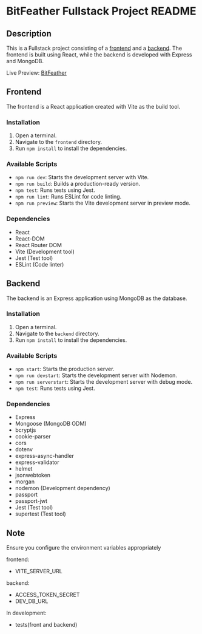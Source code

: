 # BitFeather Fullstack Project README

## Description

This is a Fullstack project consisting of a [frontend](https://github.com/DayanWalter/bitfeather/tree/main/frontend)
and a [backend](https://github.com/DayanWalter/bitfeather/tree/main/backend). The frontend is built using React, while the backend is developed with Express and MongoDB.

Live Preview: [BitFeather](https://bitfeather.onrender.com/)

## Frontend

The frontend is a React application created with Vite as the build tool.

### Installation

1. Open a terminal.
2. Navigate to the `frontend` directory.
3. Run `npm install` to install the dependencies.

### Available Scripts

- `npm run dev`: Starts the development server with Vite.
- `npm run build`: Builds a production-ready version.
- `npm test`: Runs tests using Jest.
- `npm run lint`: Runs ESLint for code linting.
- `npm run preview`: Starts the Vite development server in preview mode.

### Dependencies

- React
- React-DOM
- React Router DOM
- Vite (Development tool)
- Jest (Test tool)
- ESLint (Code linter)

## Backend

The backend is an Express application using MongoDB as the database.

### Installation

1. Open a terminal.
2. Navigate to the `backend` directory.
3. Run `npm install` to install the dependencies.

### Available Scripts

- `npm start`: Starts the production server.
- `npm run devstart`: Starts the development server with Nodemon.
- `npm run serverstart`: Starts the development server with debug mode.
- `npm test`: Runs tests using Jest.

### Dependencies

- Express
- Mongoose (MongoDB ODM)
- bcryptjs
- cookie-parser
- cors
- dotenv
- express-async-handler
- express-validator
- helmet
- jsonwebtoken
- morgan
- nodemon (Development dependency)
- passport
- passport-jwt
- Jest (Test tool)
- supertest (Test tool)

## Note

Ensure you configure the environment variables appropriately

frontend:

- VITE_SERVER_URL

backend:

- ACCESS_TOKEN_SECRET
- DEV_DB_URL

In development:

- tests(front and backend)
